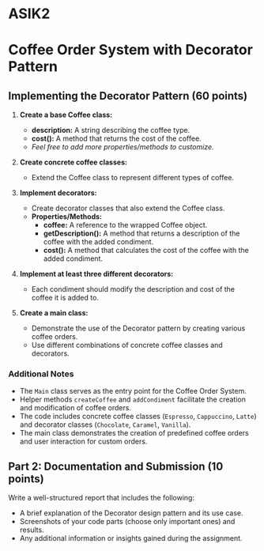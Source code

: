 # ASIK2
# Coffee Order System with Decorator Pattern

## Implementing the Decorator Pattern (60 points)

1. **Create a base Coffee class:**
    - **description:** A string describing the coffee type.
    - **cost():** A method that returns the cost of the coffee.
    - *Feel free to add more properties/methods to customize.*

2. **Create concrete coffee classes:**
    - Extend the Coffee class to represent different types of coffee.

3. **Implement decorators:**
    - Create decorator classes that also extend the Coffee class.
    - **Properties/Methods:**
        - **coffee:** A reference to the wrapped Coffee object.
        - **getDescription():** A method that returns a description of the coffee with the added condiment.
        - **cost():** A method that calculates the cost of the coffee with the added condiment.

4. **Implement at least three different decorators:**
    - Each condiment should modify the description and cost of the coffee it is added to.

5. **Create a main class:**
    - Demonstrate the use of the Decorator pattern by creating various coffee orders.
    - Use different combinations of concrete coffee classes and decorators.

### Additional Notes

- The `Main` class serves as the entry point for the Coffee Order System.
- Helper methods `createCoffee` and `addCondiment` facilitate the creation and modification of coffee orders.
- The code includes concrete coffee classes (`Espresso`, `Cappuccino`, `Latte`) and decorator classes (`Chocolate`, `Caramel`, `Vanilla`).
- The main class demonstrates the creation of predefined coffee orders and user interaction for custom orders.

## Part 2: Documentation and Submission (10 points)

Write a well-structured report that includes the following:

- A brief explanation of the Decorator design pattern and its use case.
- Screenshots of your code parts (choose only important ones) and results.
- Any additional information or insights gained during the assignment.
